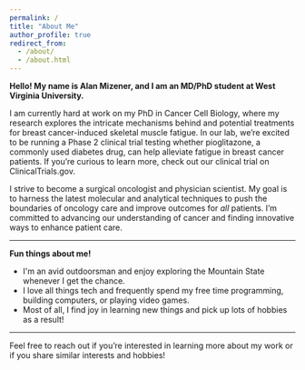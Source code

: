 ```yaml
---
permalink: /
title: "About Me"
author_profile: true
redirect_from: 
  - /about/
  - /about.html
---
```


**Hello! My name is Alan Mizener, and I am an MD/PhD student at West Virginia University.**

I am currently hard at work on my PhD in Cancer Cell Biology, where my research explores the intricate mechanisms behind and potential treatments for breast cancer-induced skeletal muscle fatigue. In our lab, we’re excited to be running a Phase 2 clinical trial testing whether pioglitazone, a commonly used diabetes drug, can help alleviate fatigue in breast cancer patients. If you’re curious to learn more, check out our clinical trial on ClinicalTrials.gov.

I strive to become a surgical oncologist and physician scientist. My goal is to harness the latest molecular and analytical techniques to push the boundaries of oncology care and improve outcomes for *all* patients. I’m committed to advancing our understanding of cancer and finding innovative ways to enhance patient care.

---

**Fun things about me!**

- I'm an avid outdoorsman and enjoy exploring the Mountain State whenever I get the chance.
- I love all things tech and frequently spend my free time programming, building computers, or playing video games.
- Most of all, I find joy in learning new things and pick up lots of hobbies as a result!

---

Feel free to reach out if you’re interested in learning more about my work or if you share similar interests and hobbies!
